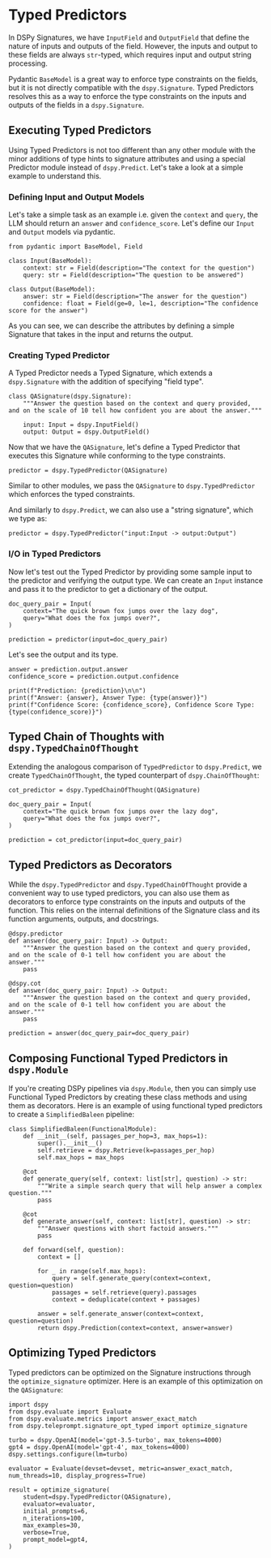 # Typed Predictors

In DSPy Signatures, we have `InputField` and `OutputField` that define the nature of inputs and outputs of the field. However, the inputs and output to these fields are always `str`-typed, which requires input and output string processing.

Pydantic `BaseModel` is a great way to enforce type constraints on the fields, but it is not directly compatible with the `dspy.Signature`. Typed Predictors resolves this as a way to enforce the type constraints on the inputs and outputs of the fields in a `dspy.Signature`.

## Executing Typed Predictors

Using Typed Predictors is not too different than any other module with the minor additions of type hints to signature attributes and using a special Predictor module instead of `dspy.Predict`. Let's take a look at a simple example to understand this.

### Defining Input and Output Models

Let's take a simple task as an example i.e. given the `context` and `query`, the LLM should return an `answer` and `confidence_score`. Let's define our `Input` and `Output` models via pydantic.

```
from pydantic import BaseModel, Field

class Input(BaseModel):
    context: str = Field(description="The context for the question")
    query: str = Field(description="The question to be answered")

class Output(BaseModel):
    answer: str = Field(description="The answer for the question")
    confidence: float = Field(ge=0, le=1, description="The confidence score for the answer")

```

As you can see, we can describe the attributes by defining a simple Signature that takes in the input and returns the output.

### Creating Typed Predictor

A Typed Predictor needs a Typed Signature, which extends a `dspy.Signature` with the addition of specifying "field type".

```
class QASignature(dspy.Signature):
    """Answer the question based on the context and query provided, and on the scale of 10 tell how confident you are about the answer."""

    input: Input = dspy.InputField()
    output: Output = dspy.OutputField()

```

Now that we have the `QASignature`, let's define a Typed Predictor that executes this Signature while conforming to the type constraints.

```
predictor = dspy.TypedPredictor(QASignature)

```

Similar to other modules, we pass the `QASignature` to `dspy.TypedPredictor` which enforces the typed constraints.

And similarly to `dspy.Predict`, we can also use a "string signature", which we type as:

```
predictor = dspy.TypedPredictor("input:Input -> output:Output")

```

### I/O in Typed Predictors

Now let's test out the Typed Predictor by providing some sample input to the predictor and verifying the output type. We can create an `Input` instance and pass it to the predictor to get a dictionary of the output.

```
doc_query_pair = Input(
    context="The quick brown fox jumps over the lazy dog",
    query="What does the fox jumps over?",
)

prediction = predictor(input=doc_query_pair)

```

Let's see the output and its type.

```
answer = prediction.output.answer
confidence_score = prediction.output.confidence

print(f"Prediction: {prediction}\n\n")
print(f"Answer: {answer}, Answer Type: {type(answer)}")
print(f"Confidence Score: {confidence_score}, Confidence Score Type: {type(confidence_score)}")

```

## Typed Chain of Thoughts with `dspy.TypedChainOfThought`

Extending the analogous comparison of `TypedPredictor` to `dspy.Predict`, we create `TypedChainOfThought`, the typed counterpart of `dspy.ChainOfThought`:

```
cot_predictor = dspy.TypedChainOfThought(QASignature)

doc_query_pair = Input(
    context="The quick brown fox jumps over the lazy dog",
    query="What does the fox jumps over?",
)

prediction = cot_predictor(input=doc_query_pair)

```

## Typed Predictors as Decorators

While the `dspy.TypedPredictor` and `dspy.TypedChainOfThought` provide a convenient way to use typed predictors, you can also use them as decorators to enforce type constraints on the inputs and outputs of the function. This relies on the internal definitions of the Signature class and its function arguments, outputs, and docstrings.

```
@dspy.predictor
def answer(doc_query_pair: Input) -> Output:
    """Answer the question based on the context and query provided, and on the scale of 0-1 tell how confident you are about the answer."""
    pass

@dspy.cot
def answer(doc_query_pair: Input) -> Output:
    """Answer the question based on the context and query provided, and on the scale of 0-1 tell how confident you are about the answer."""
    pass

prediction = answer(doc_query_pair=doc_query_pair)

```

## Composing Functional Typed Predictors in `dspy.Module`

If you're creating DSPy pipelines via `dspy.Module`, then you can simply use Functional Typed Predictors by creating these class methods and using them as decorators. Here is an example of using functional typed predictors to create a `SimplifiedBaleen` pipeline:

```
class SimplifiedBaleen(FunctionalModule):
    def __init__(self, passages_per_hop=3, max_hops=1):
        super().__init__()
        self.retrieve = dspy.Retrieve(k=passages_per_hop)
        self.max_hops = max_hops

    @cot
    def generate_query(self, context: list[str], question) -> str:
        """Write a simple search query that will help answer a complex question."""
        pass

    @cot
    def generate_answer(self, context: list[str], question) -> str:
        """Answer questions with short factoid answers."""
        pass

    def forward(self, question):
        context = []

        for _ in range(self.max_hops):
            query = self.generate_query(context=context, question=question)
            passages = self.retrieve(query).passages
            context = deduplicate(context + passages)

        answer = self.generate_answer(context=context, question=question)
        return dspy.Prediction(context=context, answer=answer)

```

## Optimizing Typed Predictors

Typed predictors can be optimized on the Signature instructions through the `optimize_signature` optimizer. Here is an example of this optimization on the `QASignature`:

```
import dspy
from dspy.evaluate import Evaluate
from dspy.evaluate.metrics import answer_exact_match
from dspy.teleprompt.signature_opt_typed import optimize_signature

turbo = dspy.OpenAI(model='gpt-3.5-turbo', max_tokens=4000)
gpt4 = dspy.OpenAI(model='gpt-4', max_tokens=4000)
dspy.settings.configure(lm=turbo)

evaluator = Evaluate(devset=devset, metric=answer_exact_match, num_threads=10, display_progress=True)

result = optimize_signature(
    student=dspy.TypedPredictor(QASignature),
    evaluator=evaluator,
    initial_prompts=6,
    n_iterations=100,
    max_examples=30,
    verbose=True,
    prompt_model=gpt4,
)

```
